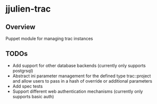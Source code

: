 jjulien-trac
============

Overview
------------
Puppet module for managing trac instances


TODOs
------------
* Add support for other database backends (currently only supports postgrsql)
* Abstract ini parameter management for the defined type trac::project and allow users to pass in a hash of override or additional parameters
* Add spec tests
* Support different web authentication mechanisms (currently only supports basic auth)
